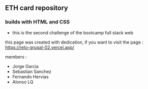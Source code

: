## ETH card repository

### builds with HTML and CSS

- this is the second challenge of the bootcamp full stack web

this page was created with dedication, if you want to visit the page : https://reto-grupal-02.vercel.app/

members :

- Jorge Garcia
- Sebastian Sanchez
- Fernando Hervias
- Alonso LQ
